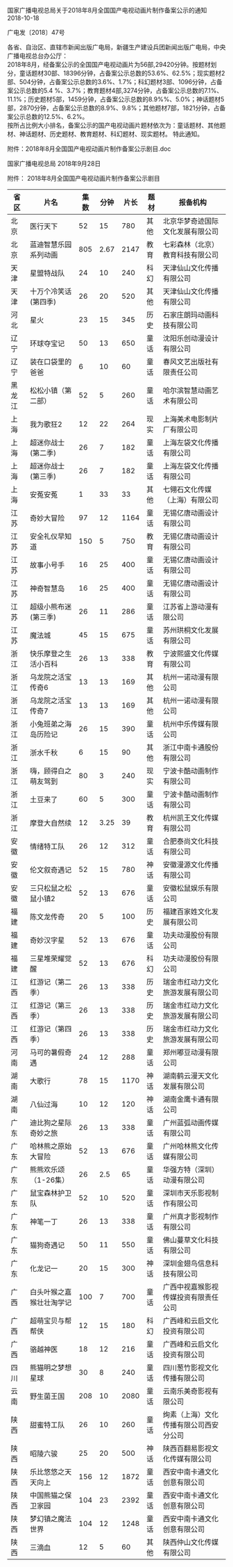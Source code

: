 国家广播电视总局关于2018年8月全国国产电视动画片制作备案公示的通知  
2018-10-18   

广电发〔2018〕47号

 

各省、自治区、直辖市新闻出版广电局，新疆生产建设兵团新闻出版广电局，中央广播电视总台办公厅：  
2018年8月，经备案公示的全国国产电视动画片为56部,29420分钟。按题材划分，童话题材30部、18396分钟，占备案公示总数的53.6%、62.5%；现实题材2部、504分钟，占备案公示总数的3.6%、1.7%；科幻题材3部、1096分钟，占备案公示总数的5.4 %、3.7%；教育题材4部,3274分钟，占备案公示总数的7.1%、11.1%；历史题材5部，1459分钟，占备案公示总数的8.9%%、5.0%；神话题材5部，2870分钟，占备案公示总数的8.9%、9.8%；其他题材7部，1821分钟，占备案公示总数的12.5%、6.2%。  
按所占比例大小排名，备案公示的国产电视动画片题材依次为：童话题材、其他题材、神话题材、历史题材、教育题材、科幻题材、现实题材。
特此通知。

 

附件：2018年8月全国国产电视动画片制作备案公示剧目.doc

  

国家广播电视总局
2018年9月28日



附件：
2018年8月全国国产电视动画片制作备案公示剧目

省区 | 片名 | 集数 | 分钟 | 片长 | 题材 | 报备机构
---|----|----|----|----|----|-----
北京 | 医行天下 | 52 | 15 | 780 | 其他 | 北京华梦奇迹国际文化发展有限公司
北京 | 蓝迪智慧乐园系列动画 | 805 | 2.67 | 2147 | 教育 | 七彩森林（北京）教育科技有限公司
天津 | 星盟特战队 | 24 | 10 | 240 | 科幻 | 天津仙山文化传播有限公司
天津 | 十万个冷笑话(第四季) | 26 | 20 | 520 | 其他 | 天津仙山文化传播有限公司
河北 | 星火 | 23 | 15 | 345 | 历史 | 石家庄朗玛动画科技有限公司
辽宁 | 环球夺宝记 | 50 | 13 | 650 | 童话 | 沈阳乐创动漫设计有限公司
辽宁 | 装在口袋里的爸爸 | 6 | 10 | 60 | 童话 | 春风文艺出版社有限责任公司
黑龙江 | 松松小镇（第二部） | 52 | 5 | 260 | 童话 | 哈尔滨智慧动画艺术有限公司
上海 | 我为歌狂2 | 12 | 22 | 264 | 现实  | 上海美术电影制片厂有限公司
上海 | 超迷你战士(第二季) | 26 | 7 | 182 | 童话 | 上海左袋文化传播有限公司
上海 | 超迷你战士(第三季) | 26 | 7 | 182 | 童话 | 上海左袋文化传播有限公司
上海 | 安菟安菟 | 1 | 33 | 33 | 其他 | 七翎石文化传媒（上海）有限公司
江苏 | 奇妙大冒险 | 97 | 12 | 1164 | 童话 | 无锡亿唐动画设计有限公司
江苏 | 安全礼仪早知道 | 150 | 5 | 750 | 教育 | 无锡亿唐动画设计有限公司
江苏 | 故事小号手 | 16 | 25 | 400 | 童话 | 无锡亿唐动画设计有限公司
江苏 | 神奇智慧岛 | 16 | 25 | 400 | 童话 | 无锡亿唐动画设计有限公司
江苏 | 超级小熊布迷(第三季) | 26 | 11 | 286 | 童话 | 江苏省上游动漫有限公司
江苏 | 魔法城 | 45 | 15 | 675 | 童话 | 苏州珙桐文化发展有限公司
浙江 | 快乐摩登之生活小百科 | 26 | 13 | 338 | 教育 | 宁波熙盛文化传媒有限公司
浙江 | 乌龙院之活宝传奇6 | 13 | 13 | 169 | 其他 | 杭州一诺动漫有限公司
浙江 | 乌龙院之活宝传奇7 | 13 | 13 | 169 | 其他 | 杭州一诺动漫有限公司
浙江 | 小兔班弟之海岛历险记 | 26 | 15 | 390 | 童话 | 杭州中乐传媒有限公司
浙江 | 浙水千秋 | 6 | 15 | 90 | 其他 | 浙江中南卡通股份有限公司
浙江 | 嗨，顾得白之萌友驾到 | 80 | 3 | 240 | 现实 | 宁波卡酷动画制作有限公司
浙江 | 土豆来了 | 60 | 5 | 300 | 童话 | 宁波卡酷动画制作有限公司
浙江 | 摩登大自然续 | 12 | 3.25 | 39 | 教育 | 杭州凯王文化传媒有限公司
安徽 | 情绪特工队 | 26 | 12 | 312 | 童话 | 合肥泰尚文化科技有限公司
安徽 | 伦文叙奇遇记 | 52 | 15 | 780 | 神话 | 安徽漫源文化传播有限公司
安徽 | 三只松鼠之松鼠小镇2 | 52 | 13 | 676 | 童话 | 安徽松鼠娱乐有限公司
福建 | 陈文龙传奇 | 20 | 5 | 100 | 历史 | 福建百家姓文化发展有限公司
福建 | 奇妙汉字星 | 52 | 13 | 676 | 童话 | 功夫动漫股份有限公司
福建 | 三星堆荣耀觉醒 | 52 | 13 | 676 | 科幻 | 功夫动漫股份有限公司
江西 | 红游记（第二季） | 26 | 13 | 338 | 历史 | 瑞金市红动力文化旅游发展有限公司
江西 | 红游记（第三季） | 26 | 13 | 338 | 历史 | 瑞金市红动力文化旅游发展有限公司
江西 | 红游记（第四季） | 26 | 13 | 338 | 历史 | 瑞金市红动力文化旅游发展有限公司
河南 | 马可的暑假奇遇 | 24 | 12 | 288 | 童话 | 郑州嘟豆动漫有限公司
湖南 | 大歌行 | 78 | 15 | 1170 | 神话 | 湖南鹤云漫天文化发展有限公司
湖南 | 八仙过海 | 10 | 12 | 120 | 神话 | 湖南金鹰卡通有限公司
广东 | 迪比狗之星际奇妙之旅 | 26 | 13 | 338 | 童话 | 广州蓝弧动画传媒有限公司
广东 | 哈林熊之原始大冒险 | 52 | 13 | 676 | 童话 | 广州哈林熊文化传媒有限公司
广东 | 熊熊欢乐颂（1-26集） | 26 | 2.5 | 65 | 童话 | 华强方特（深圳）动漫有限公司
广东 | 鼠宝森林护卫队 | 52 | 10 | 520 | 童话 | 深圳市天乐影视制作有限公司
广东 | 神笔一丁 | 26 | 13 | 338 | 童话 | 广州真才影视制作有限公司
广东 | 猫狗奇遇记 | 50 | 11 | 550 | 童话 | 佛山蔓草文化科技有限公司
广东 | 化龙记一 | 20 | 15 | 300 | 神话 | 深圳金翅鸟信息科技有限公司
广西 | 白头叶猴之嘉猴壮壮淘学记 | 100 | 7 | 700 | 童话 | 广西中视嘉猴影视传媒投资有限责任公司
广西 | 超萌宝贝与帮帮侠 | 12 | 15 | 180 | 科幻 | 广西峰和云启文化投资有限公司
广西 | 骆越神医 | 18 | 12 | 216 | 童话 | 广西峰和云启文化投资有限公司
四川 | 熊猫明之梦想星球 | 30 | 8 | 240 | 童话 | 四川葱竹影视文化传播有限公司
云南 | 野生菌王国 | 208 | 10 | 2080 | 童话 | 云南乐美奇影视有限公司
陕西 | 甜蜜特工队 | 26 | 10 | 260 | 童话 | 绚素（上海）文化传播有限公司西安分公司
陕西 | 昭陵六骏 | 25 | 20 | 500 | 神话 | 陕西百翻易影视文化传媒有限公司
陕西 | 乐比悠悠之天天向上 | 156 | 12 | 1872 | 童话 | 西安中南卡通文化创意有限公司
陕西 | 中国熊猫之保卫家园 | 104 | 23 | 2392 | 童话 | 西安中南卡通文化创意有限公司
陕西 | 梦幻镇之魔法世界 | 104 | 12 | 1248 | 童话 | 西安中南卡通文化创意有限公司
陕西 | 三滴血 | 12 | 5 | 60 | 其他 | 陕西仲山文化传媒有限公司



